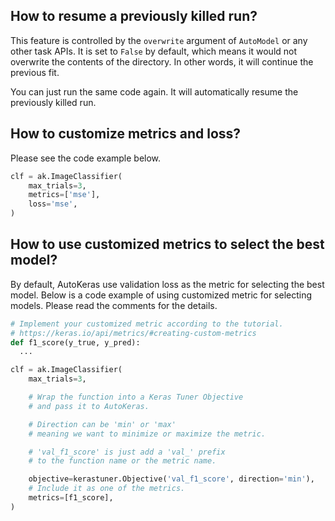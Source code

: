 ## How to resume a previously killed run?
This feature is controlled by the `overwrite` argument of `AutoModel` or any other task APIs.
It is set to `False` by default,
which means it would not overwrite the contents of the directory.
In other words, it will continue the previous fit.

You can just run the same code again.
It will automatically resume the previously killed run.

## How to customize metrics and loss?
Please see the code example below.

```python
clf = ak.ImageClassifier(
    max_trials=3,
    metrics=['mse'],
    loss='mse',
)
```

## How to use customized metrics to select the best model?
By default, AutoKeras use validation loss as the metric for selecting the best model.
Below is a code example of using customized metric for selecting models.
Please read the comments for the details.

```python
# Implement your customized metric according to the tutorial.
# https://keras.io/api/metrics/#creating-custom-metrics
def f1_score(y_true, y_pred):
  ...

clf = ak.ImageClassifier(
    max_trials=3,

    # Wrap the function into a Keras Tuner Objective 
    # and pass it to AutoKeras.

    # Direction can be 'min' or 'max'
    # meaning we want to minimize or maximize the metric.

    # 'val_f1_score' is just add a 'val_' prefix
    # to the function name or the metric name.

    objective=kerastuner.Objective('val_f1_score', direction='min'),
    # Include it as one of the metrics.
    metrics=[f1_score],
)
```
